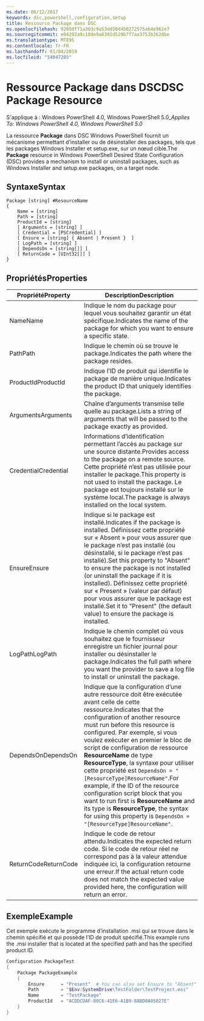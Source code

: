 ```yaml
---
ms.date: 06/12/2017
keywords: dsc,powershell,configuration,setup
title: Ressource Package dans DSC
ms.openlocfilehash: 9285df71a303c9a53dd50d450272575a64e962e7
ms.sourcegitcommit: e04292a9c10de9a8391d529b7f7aa3753b362dbe
ms.translationtype: MTE95
ms.contentlocale: fr-FR
ms.lasthandoff: 01/04/2019
ms.locfileid: "54047285"
---
```

# <a name="dsc-package-resource"></a><span data-ttu-id="72eb3-103">Ressource Package dans DSC</span><span class="sxs-lookup"><span data-stu-id="72eb3-103">DSC Package Resource</span></span>

<span data-ttu-id="72eb3-104">S'applique à : Windows PowerShell 4.0, Windows PowerShell 5.0_</span><span class="sxs-lookup"><span data-stu-id="72eb3-104">_Applies To: Windows PowerShell 4.0, Windows PowerShell 5.0_</span></span>

<span data-ttu-id="72eb3-105">La ressource **Package** dans DSC Windows PowerShell fournit un mécanisme permettant d’installer ou de désinstaller des packages, tels que les packages Windows Installer et setup.exe, sur un nœud cible.</span><span class="sxs-lookup"><span data-stu-id="72eb3-105">The **Package** resource in Windows PowerShell Desired State Configuration (DSC) provides a mechanism to install or uninstall packages, such as Windows Installer and setup.exe packages, on a target node.</span></span>

## <a name="syntax"></a><span data-ttu-id="72eb3-106">Syntaxe</span><span class="sxs-lookup"><span data-stu-id="72eb3-106">Syntax</span></span>

```
Package [string] #ResourceName
{
    Name = [string]
    Path = [string]
    ProductId = [string]
    [ Arguments = [string] ]
    [ Credential = [PSCredential] ]
    [ Ensure = [string] { Absent | Present }  ]
    [ LogPath = [string] ]
    [ DependsOn = [string[]] ]
    [ ReturnCode = [UInt32[]] ]
}
```

## <a name="properties"></a><span data-ttu-id="72eb3-107">Propriétés</span><span class="sxs-lookup"><span data-stu-id="72eb3-107">Properties</span></span>

| <span data-ttu-id="72eb3-108">Propriété</span><span class="sxs-lookup"><span data-stu-id="72eb3-108">Property</span></span> | <span data-ttu-id="72eb3-109">Description</span><span class="sxs-lookup"><span data-stu-id="72eb3-109">Description</span></span> |
| --- | --- |
| <span data-ttu-id="72eb3-110">Name</span><span class="sxs-lookup"><span data-stu-id="72eb3-110">Name</span></span>| <span data-ttu-id="72eb3-111">Indique le nom du package pour lequel vous souhaitez garantir un état spécifique.</span><span class="sxs-lookup"><span data-stu-id="72eb3-111">Indicates the name of the package for which you want to ensure a specific state.</span></span>|
| <span data-ttu-id="72eb3-112">Path</span><span class="sxs-lookup"><span data-stu-id="72eb3-112">Path</span></span>| <span data-ttu-id="72eb3-113">Indique le chemin où se trouve le package.</span><span class="sxs-lookup"><span data-stu-id="72eb3-113">Indicates the path where the package resides.</span></span>|
| <span data-ttu-id="72eb3-114">ProductId</span><span class="sxs-lookup"><span data-stu-id="72eb3-114">ProductId</span></span>| <span data-ttu-id="72eb3-115">Indique l’ID de produit qui identifie le package de manière unique.</span><span class="sxs-lookup"><span data-stu-id="72eb3-115">Indicates the product ID that uniquely identifies the package.</span></span>|
| <span data-ttu-id="72eb3-116">Arguments</span><span class="sxs-lookup"><span data-stu-id="72eb3-116">Arguments</span></span>| <span data-ttu-id="72eb3-117">Chaîne d’arguments transmise telle quelle au package.</span><span class="sxs-lookup"><span data-stu-id="72eb3-117">Lists a string of arguments that will be passed to the package exactly as provided.</span></span>|
| <span data-ttu-id="72eb3-118">Credential</span><span class="sxs-lookup"><span data-stu-id="72eb3-118">Credential</span></span>| <span data-ttu-id="72eb3-119">Informations d’identification permettant l’accès au package sur une source distante.</span><span class="sxs-lookup"><span data-stu-id="72eb3-119">Provides access to the package on a remote source.</span></span> <span data-ttu-id="72eb3-120">Cette propriété n’est pas utilisée pour installer le package.</span><span class="sxs-lookup"><span data-stu-id="72eb3-120">This property is not used to install the package.</span></span> <span data-ttu-id="72eb3-121">Le package est toujours installé sur le système local.</span><span class="sxs-lookup"><span data-stu-id="72eb3-121">The package is always installed on the local system.</span></span>|
| <span data-ttu-id="72eb3-122">Ensure</span><span class="sxs-lookup"><span data-stu-id="72eb3-122">Ensure</span></span>| <span data-ttu-id="72eb3-123">Indique si le package est installé.</span><span class="sxs-lookup"><span data-stu-id="72eb3-123">Indicates if the package is installed.</span></span> <span data-ttu-id="72eb3-124">Définissez cette propriété sur « Absent » pour vous assurer que le package n’est pas installé (ou désinstallé, si le package n’est pas installé).</span><span class="sxs-lookup"><span data-stu-id="72eb3-124">Set this property to "Absent" to ensure the package is not installed (or uninstall the package if it is installed).</span></span> <span data-ttu-id="72eb3-125">Définissez cette propriété sur « Present » (valeur par défaut) pour vous assurer que le package est installé.</span><span class="sxs-lookup"><span data-stu-id="72eb3-125">Set it to "Present" (the default value) to ensure the package is installed.</span></span>|
| <span data-ttu-id="72eb3-126">LogPath</span><span class="sxs-lookup"><span data-stu-id="72eb3-126">LogPath</span></span>| <span data-ttu-id="72eb3-127">Indique le chemin complet où vous souhaitez que le fournisseur enregistre un fichier journal pour installer ou désinstaller le package.</span><span class="sxs-lookup"><span data-stu-id="72eb3-127">Indicates the full path where you want the provider to save a log file to install or uninstall the package.</span></span>|
| <span data-ttu-id="72eb3-128">DependsOn</span><span class="sxs-lookup"><span data-stu-id="72eb3-128">DependsOn</span></span> | <span data-ttu-id="72eb3-129">Indique que la configuration d’une autre ressource doit être exécutée avant celle de cette ressource.</span><span class="sxs-lookup"><span data-stu-id="72eb3-129">Indicates that the configuration of another resource must run before this resource is configured.</span></span> <span data-ttu-id="72eb3-130">Par exemple, si vous voulez exécuter en premier le bloc de script de configuration de ressource **ResourceName** de type **ResourceType**, la syntaxe pour utiliser cette propriété est `DependsOn = "[ResourceType]ResourceName"`.</span><span class="sxs-lookup"><span data-stu-id="72eb3-130">For example, if the ID of the resource configuration script block that you want to run first is **ResourceName** and its type is **ResourceType**, the syntax for using this property is `DependsOn = "[ResourceType]ResourceName"`.</span></span>|
| <span data-ttu-id="72eb3-131">ReturnCode</span><span class="sxs-lookup"><span data-stu-id="72eb3-131">ReturnCode</span></span>| <span data-ttu-id="72eb3-132">Indique le code de retour attendu.</span><span class="sxs-lookup"><span data-stu-id="72eb3-132">Indicates the expected return code.</span></span> <span data-ttu-id="72eb3-133">Si le code de retour réel ne correspond pas à la valeur attendue indiquée ici, la configuration retourne une erreur.</span><span class="sxs-lookup"><span data-stu-id="72eb3-133">If the actual return code does not match the expected value provided here, the configuration will return an error.</span></span>|

## <a name="example"></a><span data-ttu-id="72eb3-134">Exemple</span><span class="sxs-lookup"><span data-stu-id="72eb3-134">Example</span></span>

<span data-ttu-id="72eb3-135">Cet exemple exécute le programme d’installation .msi qui se trouve dans le chemin spécifié et qui possède l’ID de produit spécifié.</span><span class="sxs-lookup"><span data-stu-id="72eb3-135">This example runs the .msi installer that is located at the specified path and has the specified product ID.</span></span>

```powershell
Configuration PackageTest
{
    Package PackageExample
    {
        Ensure      = "Present"  # You can also set Ensure to "Absent"
        Path        = "$Env:SystemDrive\TestFolder\TestProject.msi"
        Name        = "TestPackage"
        ProductId   = "ACDDCDAF-80C6-41E6-A1B9-8ABD8A05027E"
    }
}
```